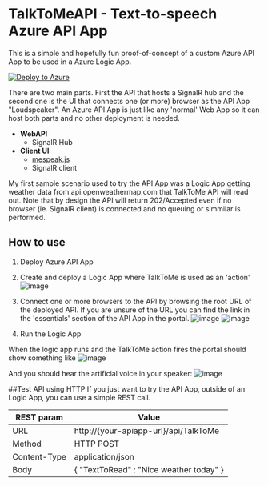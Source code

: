 # TalkToMeAPI - Text-to-speech Azure API App

This is a simple and hopefully fun proof-of-concept of a custom Azure API App to be used in a Azure Logic App.

[![Deploy to Azure](http://azuredeploy.net/deploybutton.png)](https://azuredeploy.net/)

There are two main parts. First the API that hosts a SignalR hub and the second one is the UI that connects one (or more) browser as the API App "Loudspeaker". An Azure API App is just like any 'normal' Web App so it can host both parts and no other deployment is needed.

- **WebAPI**
  - SignalR Hub
- **Client UI**
  - [mespeak.js](http://www.masswerk.at/mespeak)
  - SignalR client

My first sample scenario used to try the API App was a Logic App getting weather data from api.openweathermap.com that TalkToMe API will read out. Note that by design the API will return 202/Accepted even if no browser (ie. SignalR client) is connected and no queuing or simmilar is performed.

## How to use
1. Deploy Azure API App
2. Create and deploy a Logic App where TalkToMe is used as an 'action'
![image](https://cloud.githubusercontent.com/assets/1846780/11345418/14d798f4-9217-11e5-9497-3868c2609ea0.png)
  
3. Connect one or more browsers to the API by browsing the root URL of the deployed API. If you are unsure of the URL you can find the link in the 'essentials' section of the API App in the portal. 
![image](https://cloud.githubusercontent.com/assets/1846780/11325090/0b3af8ae-9145-11e5-90b6-41bee2edac9c.png)
![image](https://cloud.githubusercontent.com/assets/1846780/11325079/939c1bb6-9144-11e5-8c1c-d80669ff5165.png)

4. Run the Logic App

When the logic app runs and the TalkToMe action fires the portal should show something like
![image](https://cloud.githubusercontent.com/assets/1846780/11345289/38cb43e2-9216-11e5-8e35-3f3078ef5cc1.png)

And you should hear the artificial voice in your speaker:
![image](https://cloud.githubusercontent.com/assets/1846780/11325065/480cb1ce-9144-11e5-8bda-1fc04134ce3a.png)


##Test API using HTTP
If you just want to try the API App, outside of an Logic App, you can use a simple REST call.

| REST param  | Value |
| ------------- | ------------- |
| URL     | http://{your-apiapp-url}/api/TalkToMe |
| Method  | HTTP POST  |
| Content-Type  | application/json  |
| Body     | { "TextToRead" : "Nice weather today" } |
